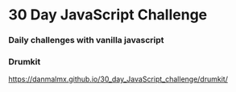 # 30 Day JavaScript Challenge
### Daily challenges with vanilla javascript

### Drumkit
https://danmalmx.github.io/30_day_JavaScript_challenge/drumkit/
